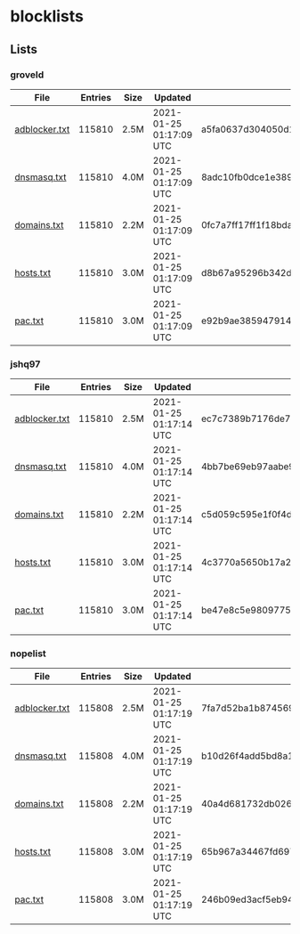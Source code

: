 # blocklists

## Lists

### groveld

|File|Entries|Size|Updated|Hash|
|-|-|-|-|-|
|[adblocker.txt](https://raw.githubusercontent.com/groveld/blocklists/lists/groveld/adblocker.txt)|115810|2.5M|2021-01-25 01:17:09 UTC|a5fa0637d304050d13e098da0e02454f3d00bec0|
|[dnsmasq.txt](https://raw.githubusercontent.com/groveld/blocklists/lists/groveld/dnsmasq.txt)|115810|4.0M|2021-01-25 01:17:09 UTC|8adc10fb0dce1e389410fd231b46a43ad41bcff5|
|[domains.txt](https://raw.githubusercontent.com/groveld/blocklists/lists/groveld/domains.txt)|115810|2.2M|2021-01-25 01:17:09 UTC|0fc7a7ff17ff1f18bdae6204f68c0ee728bd27ac|
|[hosts.txt](https://raw.githubusercontent.com/groveld/blocklists/lists/groveld/hosts.txt)|115810|3.0M|2021-01-25 01:17:09 UTC|d8b67a95296b342d5bd31a62f08768b3ddb1bd00|
|[pac.txt](https://raw.githubusercontent.com/groveld/blocklists/lists/groveld/pac.txt)|115810|3.0M|2021-01-25 01:17:09 UTC|e92b9ae38594791454c2ba9630f5c38bd212658c|

### jshq97

|File|Entries|Size|Updated|Hash|
|-|-|-|-|-|
|[adblocker.txt](https://raw.githubusercontent.com/groveld/blocklists/lists/jshq97/adblocker.txt)|115810|2.5M|2021-01-25 01:17:14 UTC|ec7c7389b7176de7a60ae570b19e97bc6abfefe3|
|[dnsmasq.txt](https://raw.githubusercontent.com/groveld/blocklists/lists/jshq97/dnsmasq.txt)|115810|4.0M|2021-01-25 01:17:14 UTC|4bb7be69eb97aabe9c9d5ca3f8c0cd7a59ce283a|
|[domains.txt](https://raw.githubusercontent.com/groveld/blocklists/lists/jshq97/domains.txt)|115810|2.2M|2021-01-25 01:17:14 UTC|c5d059c595e1f0f4d54e9ef42cb25e0f8b06bac0|
|[hosts.txt](https://raw.githubusercontent.com/groveld/blocklists/lists/jshq97/hosts.txt)|115810|3.0M|2021-01-25 01:17:14 UTC|4c3770a5650b17a20ec7d6b017309c3c7b6af4b3|
|[pac.txt](https://raw.githubusercontent.com/groveld/blocklists/lists/jshq97/pac.txt)|115810|3.0M|2021-01-25 01:17:14 UTC|be47e8c5e98097757fc92d7c5d50e83a56721e6c|

### nopelist

|File|Entries|Size|Updated|Hash|
|-|-|-|-|-|
|[adblocker.txt](https://raw.githubusercontent.com/groveld/blocklists/lists/nopelist/adblocker.txt)|115808|2.5M|2021-01-25 01:17:19 UTC|7fa7d52ba1b874569d53715d361e2a18b73af832|
|[dnsmasq.txt](https://raw.githubusercontent.com/groveld/blocklists/lists/nopelist/dnsmasq.txt)|115808|4.0M|2021-01-25 01:17:19 UTC|b10d26f4add5bd8a1bac08f54d29d5fc2e4df87e|
|[domains.txt](https://raw.githubusercontent.com/groveld/blocklists/lists/nopelist/domains.txt)|115808|2.2M|2021-01-25 01:17:19 UTC|40a4d681732db026dfc99174252eca81a5bfaffe|
|[hosts.txt](https://raw.githubusercontent.com/groveld/blocklists/lists/nopelist/hosts.txt)|115808|3.0M|2021-01-25 01:17:19 UTC|65b967a34467fd6973d32df471cfa80d65be9f53|
|[pac.txt](https://raw.githubusercontent.com/groveld/blocklists/lists/nopelist/pac.txt)|115808|3.0M|2021-01-25 01:17:19 UTC|246b09ed3acf5eb9437690eb298da8ca82712310|
